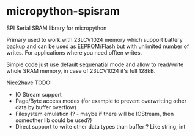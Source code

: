 # micropython-spisram
SPI Serial SRAM library for micropython

Primary used to work with 23LCV1024 memory which support battery backup and can be used as EEPROM/Flash but with unlimited number of writes. For applications where you need offten writes.


Simple code just use default sequenatial mode and allow to read/write whole SRAM memory, in case of 23LCV1024 it's full 128kB.

Nice2have TODO:
  - IO Stream support
  - Page/Byte access modes (for example to prevent overwritting other data by buffer overflow)
  - Filesystem emulation (? - maybe if there will be IOStream, then someother lib could be used?)
  - Direct support to write other data types than buffer ? Like string, int
